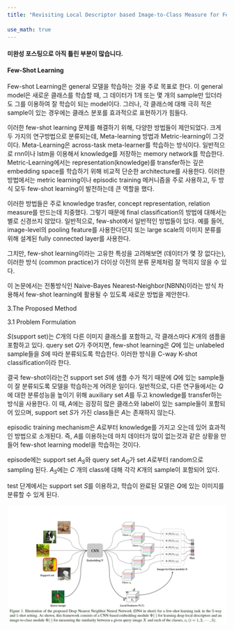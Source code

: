 ```yaml
---
title: "Revisiting Local Descriptor based Image-to-Class Measure for Few-shot Learning"

use_math: true
---
```


#### 미완성 포스팅으로 아직 틀린 부분이 많습니다.

#### Few-Shot Learning
Few-shot Learning은 general 모델을 학습하는 것을 주로 목표로 한다. 이 general model은 새로운 클래스를 학습할 때, 그 데이터가 1개 또는 몇 개의 sample만 있더라도 그를 이용하여 잘 학습이 되는 model이다. 
그러나, 각 클래스에 대해 극히 적은 sample이 있는 경우에는 클래스 분포를 효과적으로 표현하기가 힘들다. 

이러한 few-shot learning 문제를 해결하기 위해, 다양한 방법들이 제안되었다. 
크게 두 가지의 연구방법으로 분류되는데, Meta-learning 방법과 Metric-learning이 그것이다. Meta-Learning은 across-task meta-learner를 학습하는 방식이다. 
일반적으로 rnn이나 lstm을 이용해서 knowledge를 저장하는 memory network를 학습한다. Metric-Learning에서는 representation(knowledge)를 transfer하는 깊은 embedding space를 학습하기 위해 비교적 단순한 architecture를 사용한다. 이러한 방법에서는 metric learning이나 episodic training 메커니즘을 주로 사용하고, 두 방식 모두 few-shot learning이 발전하는데 큰 역할을 했다. 

이러한 방법들은 주로 knowledge trasfer, concept representation, relation measure를 만드는데 치중했다. 그렇기 때문에 final classification의 방법에 대해서는 별로 신경쓰지 않았다. 일반적으로, few-shot에서 일반적인 방법들이 있다. 예를 들어, image-level의 pooling feature를 사용한다던지 또는 large scale의 이미지 분류를 위해 설계된 fully connected layer를 사용한다. 

그치만, few-shot learning이라는 고유한 특성을 고려해보면 (데이터가 몇 장 없다는), 이러한 방식 (common practice)가 더이상 이전의 분류 문제처럼 잘 먹히지 않을 수 있다. 

이 논문에서는 전통방식인 Naive-Bayes Nearest-Neighbor(NBNN)이라는 방식 차용해서 few-shot learning에 활용될 수 있도록 새로운 방법을 제안한다. 

3.The Proposed Method

3.1 Problem Formulation 

$S$(support set)는 $C$개의 다른 이미지 클래스를 포함하고, 각 클래스마다 $K$개의 샘플을 포함하고 있다. query set $Q$가 주어지면, few-shot learning은 $Q$에 있는 unlabeled sample들을 $S$에 따라 분류되도록 학습한다. 이러한 방식을 
C-way K-shot classification이라 한다. 

결국 few-shot이라는건 support set $S$에 샘플 수가 적기 때문에 $Q$에 있는 sample들이 잘 분류되도록 모델을 학습하는게 어려운 일이다. 일반적으로, 다른 연구들에서는 $Q$에 대한 분류성능을 높이기 위해 auxiliary set $A$를 두고 knowledge를 transfer하는 방식을 사용한다. 
이 때, $A$에는 굉장히 많은 클래스와 label이 있는 sample들이 포함되어 있으며, support set $S$가 가진 class들은 $A$는 존재하지 않는다. 

episodic training mechanism은 $A$로부터 knowledge를 가지고 오는데 있어 효과적인 방법으로 소개된다. 즉, $A$를 이용하는데 마치 데이터가 많이 없는것과 같은 상황을 만들어 few-shot learning model을 학습하는 것이다. 

episode에는 support set $A_S$와 query set $A_Q$가 set $A$로부터 random으로 sampling 된다. $A_S$에는 $C$ 개의 class에 대해 각각 $K$개의 sample이 포함되어 있다. 

test 단계에서는 support set $S$를 이용하고, 학습이 완료된 모델은 $Q$에 있는 이미지를 분류할 수 있게 된다. 

![figure1](./images/2019-11-26-1.jpg)
